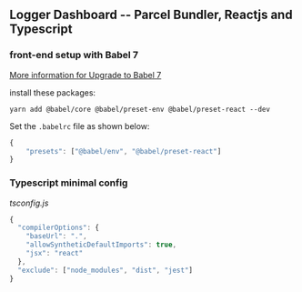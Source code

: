 ## Logger Dashboard -- Parcel Bundler, Reactjs and Typescript

### front-end setup with Babel 7

[More information for Upgrade to Babel 7](https://babeljs.io/docs/en/v7-migration)

install these packages:

`yarn add @babel/core @babel/preset-env @babel/preset-react --dev`

Set the `.babelrc` file as shown below:

```js
{
    "presets": ["@babel/env", "@babel/preset-react"]
}
```

### Typescript minimal config

_tsconfig.js_

```js
{
  "compilerOptions": {
    "baseUrl": ".",
    "allowSyntheticDefaultImports": true,
    "jsx": "react"
  },
  "exclude": ["node_modules", "dist", "jest"]
}
```

